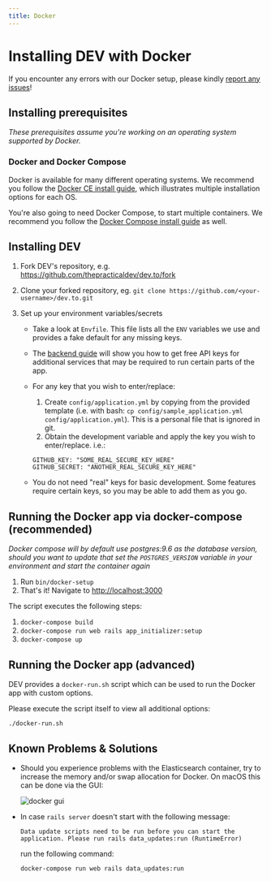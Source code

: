 ```yaml
---
title: Docker
---
```


# Installing DEV with Docker

If you encounter any errors with our Docker setup, please kindly
[report any issues](https://github.com/thepracticaldev/dev.to/issues/new/choose)!

## Installing prerequisites

_These prerequisites assume you're working on an operating system supported by
Docker._

### Docker and Docker Compose

Docker is available for many different operating systems. We recommend you
follow the [Docker CE install guide](https://docs.docker.com/install/), which
illustrates multiple installation options for each OS.

You're also going to need Docker Compose, to start multiple containers. We
recommend you follow the
[Docker Compose install guide](https://docs.docker.com/compose/install/) as
well.

## Installing DEV

1. Fork DEV's repository, e.g. <https://github.com/thepracticaldev/dev.to/fork>
1. Clone your forked repository, eg.
   `git clone https://github.com/<your-username>/dev.to.git`
1. Set up your environment variables/secrets

   - Take a look at `Envfile`. This file lists all the `ENV` variables we use
     and provides a fake default for any missing keys.
   - The [backend guide](/backend) will show you how to get free API keys for
     additional services that may be required to run certain parts of the app.
   - For any key that you wish to enter/replace:

     1. Create `config/application.yml` by copying from the provided template
        (i.e. with bash:
        `cp config/sample_application.yml config/application.yml`). This is a
        personal file that is ignored in git.
     1. Obtain the development variable and apply the key you wish to
        enter/replace. i.e.:

     ```shell
     GITHUB_KEY: "SOME_REAL_SECURE_KEY_HERE"
     GITHUB_SECRET: "ANOTHER_REAL_SECURE_KEY_HERE"
     ```

   - You do not need "real" keys for basic development. Some features require
     certain keys, so you may be able to add them as you go.

## Running the Docker app via docker-compose (recommended)

_Docker compose will by default use postgres:9.6 as the database version, should
you want to update that set the `POSTGRES_VERSION` variable in your environment
and start the container again_

1. Run `bin/docker-setup`
2. That's it! Navigate to <http://localhost:3000>

The script executes the following steps:

1. `docker-compose build`
2. `docker-compose run web rails app_initializer:setup`
3. `docker-compose up`

## Running the Docker app (advanced)

DEV provides a `docker-run.sh` script which can be used to run the Docker app
with custom options.

Please execute the script itself to view all additional options:

```shell
./docker-run.sh
```

## Known Problems & Solutions

- Should you experience problems with the Elasticsearch container, try to
  increase the memory and/or swap allocation for Docker. On macOS this can be
  done via the GUI:

  ![docker gui](https://user-images.githubusercontent.com/47985/74210448-b63b7c80-4c83-11ea-959b-02249b2a6952.png)

- In case `rails server` doesn't start with the following message:

  ```
  Data update scripts need to be run before you can start the application. Please run rails data_updates:run (RuntimeError)
  ```

  run the following command:

  ```shell
  docker-compose run web rails data_updates:run
  ```
